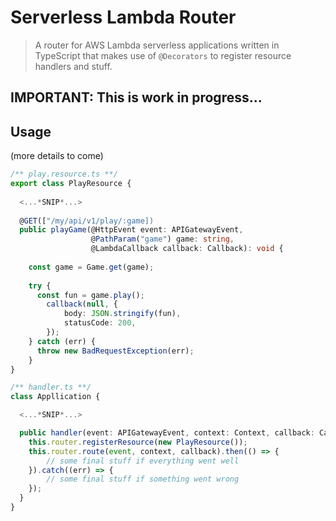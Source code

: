 # Serverless Lambda Router
> A router for AWS Lambda serverless applications written in TypeScript that makes use
of `@Decorators` to register resource handlers and stuff.

 ## IMPORTANT: This is work in progress...
 
## Usage
(more details to come)

```typescript
/** play.resource.ts **/
export class PlayResource {
  
  <...*SNIP*...>
  
  @GET(["/my/api/v1/play/:game])
  public playGame(@HttpEvent event: APIGatewayEvent,
                  @PathParam("game") game: string,
                  @LambdaCallback callback: Callback): void {
    
    const game = Game.get(game);
    
    try {
      const fun = game.play();
        callback(null, {
            body: JSON.stringify(fun),
            statusCode: 200,
        });
    } catch (err) {
      throw new BadRequestException(err);
    }
}

/** handler.ts **/
class Appllication {

  <...*SNIP*...>

  public handler(event: APIGatewayEvent, context: Context, callback: Callback) {
    this.router.registerResource(new PlayResource());
    this.router.route(event, context, callback).then(() => {
        // some final stuff if everything went well
    }).catch((err) => {
        // some final stuff if something went wrong
    });
  }
}

```